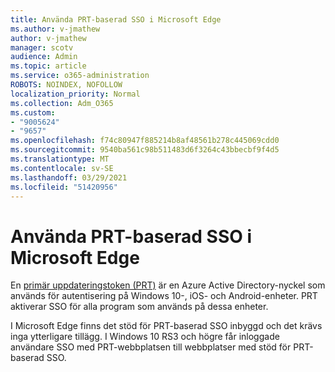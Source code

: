 ```yaml
---
title: Använda PRT-baserad SSO i Microsoft Edge
ms.author: v-jmathew
author: v-jmathew
manager: scotv
audience: Admin
ms.topic: article
ms.service: o365-administration
ROBOTS: NOINDEX, NOFOLLOW
localization_priority: Normal
ms.collection: Adm_O365
ms.custom:
- "9005624"
- "9657"
ms.openlocfilehash: f74c80947f885214b8af48561b278c445069cdd0
ms.sourcegitcommit: 9540ba561c98b511483d6f3264c43bbecbf9f4d5
ms.translationtype: MT
ms.contentlocale: sv-SE
ms.lasthandoff: 03/29/2021
ms.locfileid: "51420956"
---
```

# <a name="use-prt-based-sso-in-microsoft-edge"></a>Använda PRT-baserad SSO i Microsoft Edge

En [primär uppdateringstoken (PRT)](https://go.microsoft.com/fwlink/?linkid=2133632) är en Azure Active Directory-nyckel som används för autentisering på Windows 10-, iOS- och Android-enheter. PRT aktiverar SSO för alla program som används på dessa enheter.

I Microsoft Edge finns det stöd för PRT-baserad SSO inbyggd och det krävs inga ytterligare tillägg. I Windows 10 RS3 och högre får inloggade användare SSO med PRT-webbplatsen till webbplatser med stöd för PRT-baserad SSO.
